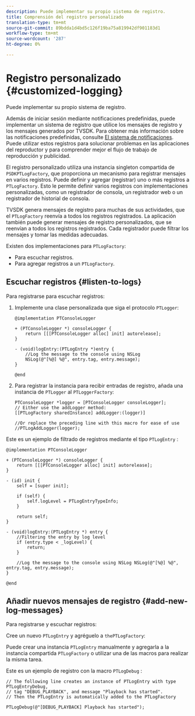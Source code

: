 ```yaml
---
description: Puede implementar su propio sistema de registro.
title: Comprensión del registro personalizado
translation-type: tm+mt
source-git-commit: 89bdda1d4bd5c126f19ba75a819942df901183d1
workflow-type: tm+mt
source-wordcount: '287'
ht-degree: 0%

---
```



# Registro personalizado {#customized-logging}

Puede implementar su propio sistema de registro.

Además de iniciar sesión mediante notificaciones predefinidas, puede implementar un sistema de registro que utilice los mensajes de registro y los mensajes generados por TVSDK. Para obtener más información sobre las notificaciones predefinidas, consulte [El sistema de notificaciones](https://help.adobe.com/en_US/primetime/psdk/ios/index.html#PSDKs-concept-The_Notification_System). Puede utilizar estos registros para solucionar problemas en las aplicaciones del reproductor y para comprender mejor el flujo de trabajo de reproducción y publicidad.

El registro personalizado utiliza una instancia singleton compartida de `PSDKPTLogFactory`, que proporciona un mecanismo para registrar mensajes en varios registros. Puede definir y agregar (registrar) uno o más registros a `PTLogFactory`. Esto le permite definir varios registros con implementaciones personalizadas, como un registrador de consola, un registrador web o un registrador de historial de consola.

TVSDK genera mensajes de registro para muchas de sus actividades, que el `PTLogFactory` reenvía a todos los registros registrados. La aplicación también puede generar mensajes de registro personalizados, que se reenvían a todos los registros registrados. Cada registrador puede filtrar los mensajes y tomar las medidas adecuadas.

Existen dos implementaciones para `PTLogFactory`:

* Para escuchar registros.
* Para agregar registros a un `PTLogFactory`.

## Escuchar registros {#listen-to-logs}

Para registrarse para escuchar registros:
1. Implemente una clase personalizada que siga el protocolo `PTLogger`:

   ```
   @implementation PTConsoleLogger 
   
   + (PTConsoleLogger *) consoleLogger { 
       return [[[PTConsoleLogger alloc] init] autorelease]; 
   } 
   
   - (void)logEntry:(PTLogEntry *)entry { 
       //Log the message to the console using NSLog  
       NSLog(@"[%@] %@", entry.tag, entry.message); 
   } 
   
   @end
   ```

1. Para registrar la instancia para recibir entradas de registro, añada una instancia de `PTLogger` al `PTLoggerFactory`:

   ```
   PTConsoleLogger *logger = [PTConsoleLogger consoleLogger]; 
   // Either use the addLogger method: 
   [[PTLogFactory sharedInstance] addLogger:(logger)] 
   
   //Or replace the preceding line with this macro for ease of use 
   //PTLogAddLogger(logger); 
   ```

<!--<a id="example_3738B5A8B4C048D28695E62297CF39E3"></a>-->

Este es un ejemplo de filtrado de registros mediante el tipo `PTLogEntry` :

```
@implementation PTConsoleLogger 
 
+ (PTConsoleLogger *) consoleLogger { 
    return [[[PTConsoleLogger alloc] init] autorelease]; 
} 
 
- (id) init { 
    self = [super init]; 
 
    if (self) { 
        self.logLevel = PTLogEntryTypeInfo; 
    } 
 
    return self; 
} 
 
- (void)logEntry:(PTLogEntry *) entry { 
    //Filtering the entry by log level  
    if (entry.type < _logLevel) { 
        return; 
    } 
 
    //Log the message to the console using NSLog NSLog(@"[%@] %@", entry.tag, entry.message); 
} 
 
@end
```

## Añadir nuevos mensajes de registro {#add-new-log-messages}

Para registrarse y escuchar registros:

Cree un nuevo `PTLogEntry` y agréguelo a `thePTLogFactory`:

Puede crear una instancia `PTLogEntry` manualmente y agregarla a la instancia compartida `PTLogFactory` o utilizar una de las macros para realizar la misma tarea.

Este es un ejemplo de registro con la macro `PTLogDebug` :

<!--<a id="example_F014436E1686468F941F4EBD1A21B18E"></a>-->

```
// The following line creates an instance of PTLogEntry with type PTLogEntryDebug, 
// tag "DEBUG_PLAYBACK", and message "Playback has started". 
// Then the PTLogEntry is automatically added to the PTLogFactory  
 
PTLogDebug(@"[DEBUG_PLAYBACK] Playback has started");
```
